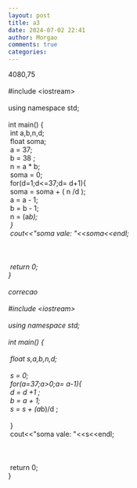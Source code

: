```yaml
---
layout: post
title: a3
date: 2024-07-02 22:41
author: Morgao
comments: true
categories: 
---
```

4080,75<br />
<br />
#include &lt;iostream&gt;<br />
<br />
using namespace std;<br />
<br />
int main() {<br />
<span style="white-space: pre;"> </span>int a,b,n,d;<br />
<span style="white-space: pre;"> </span>float soma;<br />
<span style="white-space: pre;"> </span>a = 37;<br />
<span style="white-space: pre;"> </span>b = 38 ;<br />
<span style="white-space: pre;"> </span>n = a * b;<br />
<span style="white-space: pre;"> </span>soma = 0;<br />
<span style="white-space: pre;"> </span>for(d=1;d&lt;=37;d= d+1){<br />
<span style="white-space: pre;">  </span>soma = soma + ( n /d );<br />
<span style="white-space: pre;">  </span>a = a - 1;<br />
<span style="white-space: pre;">  </span>b = b - 1;<br />
<span style="white-space: pre;">  </span>n = (a*b);<span style="white-space: pre;"> </span><br />
<span style="white-space: pre;"> </span>}<br />
<span style="white-space: pre;"> </span>cout&lt;&lt;"soma vale: "&lt;&lt;soma&lt;&lt;endl;<br />
<span style="white-space: pre;"> </span><br />
<span style="white-space: pre;"> </span><br />
<span style="white-space: pre;"> </span>return 0;<br />
}<br />
<br />
correcao<br />
<br />
#include &lt;iostream&gt;<br />
<br />
using namespace std;<br />
<br />
int main() {<br />
<br />
<span style="white-space: pre;"> </span>float s,a,b,n,d;<br />
<br />
<span style="white-space: pre;"> </span>s = 0;<br />
<span style="white-space: pre;"> </span>for(a=37;a&gt;0;a= a-1){<br />
<span style="white-space: pre;"> </span>d = d +1 ;<br />
<span style="white-space: pre;"> </span>b = a + 1;<br />
<span style="white-space: pre;"> </span>s = s + (a*b)/d ;<br />
<span style="white-space: pre;"> </span><br />
<span style="white-space: pre;"> </span>}<br />
<span style="white-space: pre;"> </span>cout&lt;&lt;"soma vale: "&lt;&lt;s&lt;&lt;endl;<br />
<span style="white-space: pre;"> </span><br />
<span style="white-space: pre;"> </span><br />
<span style="white-space: pre;"> </span>return 0;<br />
}
